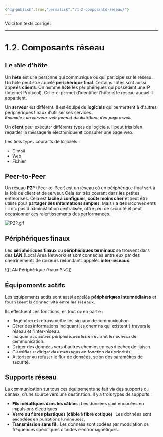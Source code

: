```yaml
---
{"dg-publish":true,"permalink":"/1-2-composants-reseau/"}
---
```


Voici ton texte corrigé :

---

# 1.2. Composants réseau

## Le rôle d'hôte

Un **hôte** est une personne qui communique ou qui participe sur le réseau. Un hôte peut être appelé **périphérique final**. Certains hôtes sont aussi appelés **clients**. On nomme **hôte** les périphériques qui possèdent une **IP** (Internet Protocol). Celle-ci permet d'identifier l'hôte et le réseau auquel il appartient.

Un **serveur** est différent. Il est équipé de **logiciels** qui permettent à d'autres périphériques finaux d'utiliser ses services.  
	*Exemple : un serveur web permet de distribuer des pages web.*

Un **client** peut exécuter différents types de logiciels. Il peut très bien regarder la messagerie électronique et consulter une page web.

Les trois types courants de logiciels :

- E-mail
- Web
- Fichier

## Peer-to-Peer

Un réseau **P2P** (Peer-to-Peer) est un réseau où un périphérique final sert à la fois de client et de serveur. Cela est très courant dans les petites entreprises. Cela est **facile à configurer**, **coûte moins cher** et peut être utilisé pour **partager des informations simples**. Mais il a des inconvénients : il n'a pas d'administration centralisée, offre peu de sécurité et peut occasionner des ralentissements des performances.

![P2P.gif](/img/user/Module%201/P2P.gif)

## Périphériques finaux

Les **périphériques finaux** ou **périphériques terminaux** se trouvent dans des **LAN** (Local Area Network) et sont connectés entre eux par des cheminements de routeurs redondants appelés **inter-réseaux**.

![[LAN Périphérique finaux.PNG]]

## Équipements actifs

Les équipements actifs sont aussi appelés **périphériques intermédiaires** et fournissent la connectivité entre les réseaux.

Ils effectuent ces fonctions, en tout ou en partie :

- Régénérer et retransmettre les signaux de communication.
- Gérer des informations indiquant les chemins qui existent à travers le réseau et l'inter-réseau.
- Indiquer aux autres périphériques les erreurs et les échecs de communication.
- Diriger des données vers d'autres chemins en cas d'échec de liaison.
- Classifier et diriger des messages en fonction des priorités.
- Autoriser ou refuser le flux de données, selon des paramètres de sécurité.

## Supports réseau

La communication sur tous ces équipements se fait via des supports ou canaux, d'une source vers une destination. Il y a trois types de supports :

- **Fils métalliques dans les câbles** : Les données sont encodées en impulsions électriques.
- **Verre ou fibres plastiques (câble à fibre optique)** : Les données sont encodées en pulsations lumineuses.
- **Transmission sans fil** : Les données sont codées par modulation de fréquences spécifiques d'ondes électromagnétiques.
